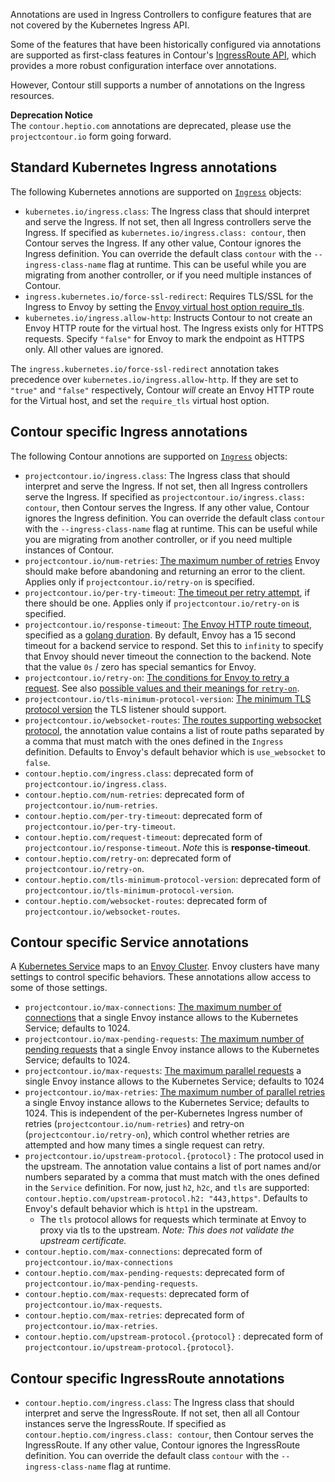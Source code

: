 <div id="toc"></div>

Annotations are used in Ingress Controllers to configure features that are not covered by the Kubernetes Ingress API.

Some of the features that have been historically configured via annotations are supported as first-class features in Contour's [IngressRoute API](/docs/v1.0.0/ingressroute), which provides a more robust configuration interface over
annotations.

However, Contour still supports a number of annotations on the Ingress resources.

<p class="alert-deprecation">
<b>Deprecation Notice</b></br>
The <code>contour.heptio.com</code> annotations are deprecated, please use the <code>projectcontour.io</code> form going forward.
</p>

## Standard Kubernetes Ingress annotations

The following Kubernetes annotions are supported on [`Ingress`](https://kubernetes.io/docs/concepts/services-networking/ingress/) objects:

 - `kubernetes.io/ingress.class`: The Ingress class that should interpret and serve the Ingress. If not set, then all Ingress controllers serve the Ingress. If specified as `kubernetes.io/ingress.class: contour`, then Contour serves the Ingress. If any other value, Contour ignores the Ingress definition. You can override the default class `contour` with the `--ingress-class-name` flag at runtime. This can be useful while you are migrating from another controller, or if you need multiple instances of Contour.
 - `ingress.kubernetes.io/force-ssl-redirect`: Requires TLS/SSL for the Ingress to Envoy by setting the [Envoy virtual host option require_tls](https://www.envoyproxy.io/docs/envoy/v1.11.2/api-v2/api/v2/route/route.proto.html#envoy-api-field-route-virtualhost-require-tls).
 - `kubernetes.io/ingress.allow-http`: Instructs Contour to not create an Envoy HTTP route for the virtual host. The Ingress exists only for HTTPS requests. Specify `"false"` for Envoy to mark the endpoint as HTTPS only. All other values are ignored.

The `ingress.kubernetes.io/force-ssl-redirect` annotation takes precedence over `kubernetes.io/ingress.allow-http`. If they are set to `"true"` and `"false"` respectively, Contour *will* create an Envoy HTTP route for the Virtual host, and set the `require_tls` virtual host option.

## Contour specific Ingress annotations

The following Contour annotions are supported on [`Ingress`](https://kubernetes.io/docs/concepts/services-networking/ingress/) objects:

 - `projectcontour.io/ingress.class`: The Ingress class that should interpret and serve the Ingress. If not set, then all Ingress controllers serve the Ingress. If specified as `projectcontour.io/ingress.class: contour`, then Contour serves the Ingress. If any other value, Contour ignores the Ingress definition. You can override the default class `contour` with the `--ingress-class-name` flag at runtime. This can be useful while you are migrating from another controller, or if you need multiple instances of Contour.
 - `projectcontour.io/num-retries`: [The maximum number of retries](https://www.envoyproxy.io/docs/envoy/v1.11.2/configuration/http_filters/router_filter.html#config-http-filters-router-x-envoy-max-retries) Envoy should make before abandoning and returning an error to the client. Applies only if `projectcontour.io/retry-on` is specified.
 - `projectcontour.io/per-try-timeout`: [The timeout per retry attempt](https://www.envoyproxy.io/docs/envoy/v1.11.2/api-v2/api/v2/route/route.proto#envoy-api-field-route-routeaction-retrypolicy-retry-on), if there should be one. Applies only if `projectcontour.io/retry-on` is specified.
 - `projectcontour.io/response-timeout`: [The Envoy HTTP route timeout](https://www.envoyproxy.io/docs/envoy/v1.11.2/api-v2/api/v2/route/route.proto.html#envoy-api-field-route-routeaction-timeout), specified as a [golang duration](https://golang.org/pkg/time/#ParseDuration). By default, Envoy has a 15 second timeout for a backend service to respond. Set this to `infinity` to specify that Envoy should never timeout the connection to the backend. Note that the value `0s` / zero has special semantics for Envoy.
 - `projectcontour.io/retry-on`: [The conditions for Envoy to retry a request](https://www.envoyproxy.io/docs/envoy/v1.11.2/api-v2/api/v2/route/route.proto#envoy-api-field-route-routeaction-retrypolicy-retry-on). See also [possible values and their meanings for `retry-on`](https://www.envoyproxy.io/docs/envoy/v1.11.2/configuration/http_filters/router_filter.html#config-http-filters-router-x-envoy-retry-on).
 - `projectcontour.io/tls-minimum-protocol-version`: [The minimum TLS protocol version](https://www.envoyproxy.io/docs/envoy/v1.11.2/api-v2/api/v2/auth/cert.proto#envoy-api-msg-auth-tlsparameters) the TLS listener should support.
 - `projectcontour.io/websocket-routes`: [The routes supporting websocket protocol](https://www.envoyproxy.io/docs/envoy/v1.11.2/api-v2/api/v2/route/route.proto#envoy-api-field-route-routeaction-use-websocket), the annotation value contains a list of route paths separated by a comma that must match with the ones defined in the `Ingress` definition. Defaults to Envoy's default behavior which is `use_websocket` to `false`.
 - `contour.heptio.com/ingress.class`: deprecated form of `projectcontour.io/ingress.class`.
 - `contour.heptio.com/num-retries`: deprecated form of `projectcontour.io/num-retries`.
 - `contour.heptio.com/per-try-timeout`: deprecated form of `projectcontour.io/per-try-timeout`.
 - `contour.heptio.com/request-timeout`: deprecated form of `projectcontour.io/response-timeout`. _Note_ this is **response-timeout**.
 - `contour.heptio.com/retry-on`:  deprecated form of `projectcontour.io/retry-on`.
 - `contour.heptio.com/tls-minimum-protocol-version`: deprecated form of `projectcontour.io/tls-minimum-protocol-version`.
 - `contour.heptio.com/websocket-routes`: deprecated form of `projectcontour.io/websocket-routes`.

## Contour specific Service annotations

A [Kubernetes Service](https://kubernetes.io/docs/concepts/services-networking/service/) maps to an [Envoy Cluster](https://www.envoyproxy.io/docs/envoy/v1.11.2/intro/arch_overview/intro/terminology.html). Envoy clusters have many settings to control specific behaviors. These annotations allow access to some of those settings.

- `projectcontour.io/max-connections`: [The maximum number of connections](https://www.envoyproxy.io/docs/envoy/v1.11.2/api-v2/api/v2/cluster/circuit_breaker.proto#envoy-api-field-cluster-circuitbreakers-thresholds-max-connections) that a single Envoy instance allows to the Kubernetes Service; defaults to 1024.
- `projectcontour.io/max-pending-requests`: [The maximum number of pending requests](https://www.envoyproxy.io/docs/envoy/v1.11.2/api-v2/api/v2/cluster/circuit_breaker.proto#envoy-api-field-cluster-circuitbreakers-thresholds-max-pending-requests) that a single Envoy instance allows to the Kubernetes Service; defaults to 1024.
- `projectcontour.io/max-requests`: [The maximum parallel requests](https://www.envoyproxy.io/docs/envoy/v1.11.2/api-v2/api/v2/cluster/circuit_breaker.proto#envoy-api-field-cluster-circuitbreakers-thresholds-max-requests) a single Envoy instance allows to the Kubernetes Service; defaults to 1024
- `projectcontour.io/max-retries`: [The maximum number of parallel retries](https://www.envoyproxy.io/docs/envoy/v1.11.2/api-v2/api/v2/cluster/circuit_breaker.proto#envoy-api-field-cluster-circuitbreakers-thresholds-max-retries) a single Envoy instance allows to the Kubernetes Service; defaults to 1024. This is independent of the per-Kubernetes Ingress number of retries (`projectcontour.io/num-retries`) and retry-on (`projectcontour.io/retry-on`), which control whether retries are attempted and how many times a single request can retry.
- `projectcontour.io/upstream-protocol.{protocol}` : The protocol used in the upstream. The annotation value contains a list of port names and/or numbers separated by a comma that must match with the ones defined in the `Service` definition. For now, just `h2`, `h2c`, and `tls` are supported: `contour.heptio.com/upstream-protocol.h2: "443,https"`. Defaults to Envoy's default behavior which is `http1` in the upstream.
  - The `tls` protocol allows for requests which terminate at Envoy to proxy via tls to the upstream. _Note: This does not validate the upstream certificate._
- `contour.heptio.com/max-connections`:  deprecated form of `projectcontour.io/max-connections`
- `contour.heptio.com/max-pending-requests`: deprecated form of `projectcontour.io/max-pending-requests`.
- `contour.heptio.com/max-requests`: deprecated form of `projectcontour.io/max-requests`.
- `contour.heptio.com/max-retries`: deprecated form of `projectcontour.io/max-retries`.
- `contour.heptio.com/upstream-protocol.{protocol}` : deprecated form of `projectcontour.io/upstream-protocol.{protocol}`.

## Contour specific IngressRoute annotations

- `contour.heptio.com/ingress.class`: The Ingress class that should interpret and serve the IngressRoute. If not set, then all all Contour instances serve the IngressRoute. If specified as `contour.heptio.com/ingress.class: contour`, then Contour serves the IngressRoute. If any other value, Contour ignores the IngressRoute definition. You can override the default class `contour` with the `--ingress-class-name` flag at runtime.
